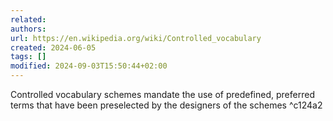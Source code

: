```yaml
---
related: 
authors: 
url: https://en.wikipedia.org/wiki/Controlled_vocabulary
created: 2024-06-05
tags: []
modified: 2024-09-03T15:50:44+02:00
---
```


Controlled vocabulary schemes mandate the use of predefined, preferred terms that have been preselected by the designers of the schemes ^c124a2
